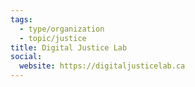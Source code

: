 ```yaml
---
tags:
  - type/organization
  - topic/justice
title: Digital Justice Lab
social:
  website: https://digitaljusticelab.ca
---
```

